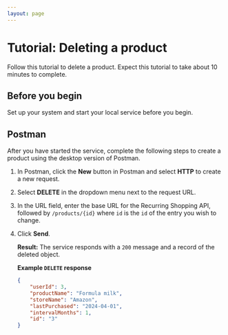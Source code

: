 ```yaml
---
layout: page
---
```


# Tutorial: Deleting a product

Follow this tutorial to delete a product. Expect this tutorial to take about 10 minutes to complete.

## Before you begin

Set up your system and start your local service before you begin.

## Postman

After you have started the service, complete the following steps to create a product using the desktop version of Postman.

1. In Postman, click the **New** button in Postman and select **HTTP** to create a new request.
2. Select **DELETE** in the dropdown menu next to the request URL.
3. In the URL field, enter the base URL for the Recurring Shopping API, followed by `/products/{id}` where `id` is the `id` of the entry you wish to change.
4. Click **Send**.

    **Result:** The service responds with a `200` message and a record of the deleted object.

    **Example `DELETE` response**

    ```json
    {
        "userId": 3,
        "productName": "Formula milk",
        "storeName": "Amazon",
        "lastPurchased": "2024-04-01",
        "intervalMonths": 1,
        "id": "3"
    }
    ```
